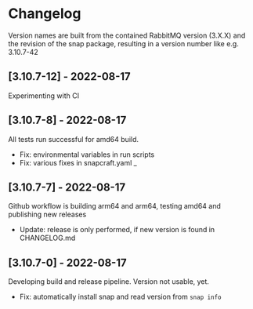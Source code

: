 # Changelog

Version names are built from the contained RabbitMQ version (3.X.X) and
the revision of the snap package, resulting in a version number like e.g. 3.10.7-42

## [3.10.7-12] - 2022-08-17

Experimenting with CI

## [3.10.7-8] - 2022-08-17

All tests run successful for amd64 build. 

- Fix: environmental variables in run scripts
- Fix: various fixes in snapcraft.yaml 
_

## [3.10.7-7] - 2022-08-17

Github workflow is building arm64 and arm64, testing amd64 and publishing new releases

- Update: release is only performed, if new version is found in CHANGELOG.md

## [3.10.7-0] - 2022-08-17

Developing build and release pipeline. Version not usable, yet.

- Fix: automatically install snap and read version from `snap info`
